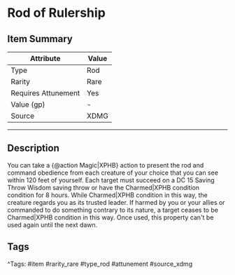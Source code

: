 # Rod of Rulership

## Item Summary

| Attribute            | Value                        |
|----------------------|------------------------------|
| Type                 | Rod |
| Rarity               | Rare             |
| Requires Attunement  | Yes                |
| Value (gp)           | -    |
| Source               | XDMG |

---

## Description

You can take a {@action Magic|XPHB} action to present the rod and command obedience from each creature of your choice that you can see within 120 feet of yourself. Each target must succeed on a DC 15 Saving Throw Wisdom saving throw or have the Charmed|XPHB condition condition for 8 hours. While Charmed|XPHB condition in this way, the creature regards you as its trusted leader. If harmed by you or your allies or commanded to do something contrary to its nature, a target ceases to be Charmed|XPHB condition in this way. Once used, this property can't be used again until the next dawn.

## Tags

^Tags: #item #rarity_rare #type_rod #attunement #source_xdmg